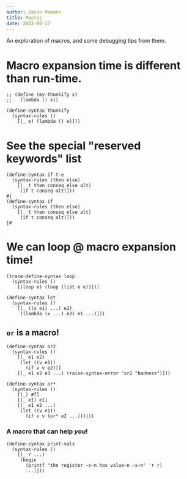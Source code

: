 ```yaml
---
author: Jason Hemann
title: Macros
date: 2022-06-17
---
```


An exploration of macros, and some debugging tips from them.

# Macro expansion time is different than run-time.

```
;; (define (my-thunkify x)
;;   (lambda () x))

(define-syntax thunkify
  (syntax-rules ()
    [(_ e) (lambda () e)]))
```

# See the special "reserved keywords" list

```
(define-syntax if-t-e
  (syntax-rules (then else)
    [(_ t then conseq else alt)
     (if t conseq alt)]))
#|
(define-syntax if
  (syntax-rules (then else)
    [(_ t then conseq else alt)
     (if t conseq alt)]))
|#
```

# We can loop @ macro expansion time!

```
(trace-define-syntax loop
  (syntax-rules ()
    [(loop e) (loop (list e e))]))

(define-syntax let
  (syntax-rules ()
    [(_ ((x e1) ...) e2)
     ((lambda (x ...) e2) e1 ...)]))
```

## `or` is a macro! 

```
(define-syntax or2
  (syntax-rules ()
    [(_ e1 e2)
     (let ((v e1))
       (if v v e2))]
    [(_ e1 e2 e3 ...) (raise-syntax-error 'or2 "badness")]))

(define-syntax or*
  (syntax-rules ()
    [(_) #f]
    [(_ e1) e1]
    [(_ e1 e2 ...)
     (let ((v e1))
       (if v v (or* e2 ...)))]))
```

### A macro that can help _you_!

```
(define-syntax print-vals
  (syntax-rules ()
    [(_ r ...)
     (begin
       (printf "the register ~s~n has value~n ~s~n" 'r r)
       ...)]))
```
